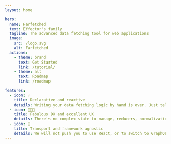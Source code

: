 ```yaml
---
layout: home

hero:
  name: Farfetched
  text: Effector's family
  tagline: The advanced data fetching tool for web applications
  image:
    src: /logo.svg
    alt: Farfetched
  actions:
    - theme: brand
      text: Get Started
      link: /tutorial/
    - theme: alt
      text: Roadmap
      link: /roadmap

features:
  - icon: ☄️
    title: Declarative and reactive
    details: Writing your data fetching logic by hand is over. Just tell us what do you want, and we will handle the rest — dependant queries, stale data, and more.
  - icon: 👩🏽‍💻
    title: Fabulous DX and excellent UX
    details: There's no complex state to manage, reducers, normalization systems or heavy configurations to understand. It just works, and it works fast.
  - icon: 🚀
    title: Transport and framework agnostic
    details: We will not push you to use React, or to switch to GraphQL. Your application is yours, we are here to help you with boring parts and complex cases.
---
```

